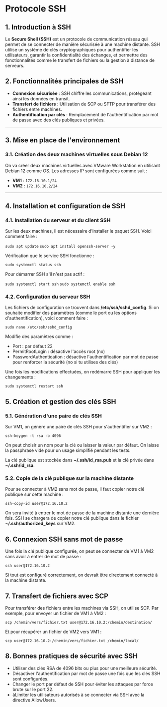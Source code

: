 # Protocole SSH

## 1. Introduction à SSH

Le **Secure Shell (SSH)** est un protocole de communication réseau qui permet de se connecter de manière sécurisée à une machine distante. SSH utilise un système de clés cryptographiques pour authentifier les utilisateurs, garantir la confidentialité des échanges, et permettre des fonctionnalités comme le transfert de fichiers ou la gestion à distance de serveurs.

## 2. Fonctionnalités principales de SSH

- **Connexion sécurisée** : SSH chiffre les communications, protégeant ainsi les données en transit.
- **Transfert de fichiers** : Utilisation de SCP ou SFTP pour transférer des fichiers entre machines.
- **Authentification par clés** : Remplacement de l'authentification par mot de passe avec des clés publiques et privées.

---

## 3. Mise en place de l'environnement

### 3.1. Création des deux machines virtuelles sous Debian 12

On va créer deux machines virtuelles avec VMware Workstation en utilisant Debian 12 comme OS. Les adresses IP sont configurées comme suit :

- **VM1** : `172.16.10.1/24`
- **VM2** : `172.16.10.2/24`

---

## 4. Installation et configuration de SSH

### 4.1. Installation du serveur et du client SSH

Sur les deux machines, il est nécessaire d'installer le paquet SSH. Voici comment faire :


``sudo apt update``
``sudo apt install openssh-server -y``

Vérification que le service SSH fonctionne :

``sudo systemctl status ssh``

Pour démarrer SSH s'il n'est pas actif :

``sudo systemctl start ssh``
``sudo systemctl enable ssh``

### 4.2. Configuration du serveur SSH

Les fichiers de configuration se trouvent dans **/etc/ssh/sshd_config**. Si on souhaite modifier des paramètres (comme le port ou les options d'authentification), voici comment faire :

``sudo nano /etc/ssh/sshd_config``

Modifie des paramètres comme :

- Port : par défaut 22
- PermitRootLogin : désactive l'accès root (no)
- PasswordAuthentication : désactive l'authentification par mot de passe pour renforcer la sécurité (no si tu utilises des clés)

Une fois les modifications effectuées, on redémarre SSH pour appliquer les changements :

``sudo systemctl restart ssh``

## 5. Création et gestion des clés SSH

### 5.1. Génération d'une paire de clés SSH

Sur VM1, on génère une paire de clés SSH pour s'authentifier sur VM2 :

``ssh-keygen -t rsa -b 4096``

On peut choisir un nom pour la clé ou laisser la valeur par défaut. On laisse la passphrase vide pour un usage simplifié pendant les tests.

La clé publique est stockée dans **~/.ssh/id_rsa.pub** et la clé privée dans **~/.ssh/id_rsa**.

### 5.2. Copie de la clé publique sur la machine distante

Pour se connecter à VM2 sans mot de passe, il faut copier notre clé publique sur cette machine :

``ssh-copy-id user@172.16.10.2``

On sera invité à entrer le mot de passe de la machine distante une dernière fois. SSH se chargera de copier notre clé publique dans le fichier **~/.ssh/authorized_keys** sur VM2.

## 6. Connexion SSH sans mot de passe

Une fois la clé publique configurée, on peut se connecter de VM1 à VM2 sans avoir à entrer de mot de passe :

``ssh user@172.16.10.2``

Si tout est configuré correctement, on devrait être directement connecté à la machine distante.

## 7. Transfert de fichiers avec SCP

Pour transférer des fichiers entre les machines via SSH, on utilise SCP. Par exemple, pour envoyer un fichier de VM1 à VM2 :

``scp /chemin/vers/fichier.txt user@172.16.10.2:/chemin/destination/``

Et pour récupérer un fichier de VM2 vers VM1 :

``scp user@172.16.10.2:/chemin/vers/fichier.txt /chemin/local/``

## 8. Bonnes pratiques de sécurité avec SSH

- Utiliser des clés RSA de 4096 bits ou plus pour une meilleure sécurité.
- Désactiver l'authentification par mot de passe une fois que les clés SSH sont configurées.
- Changer le port par défaut de SSH pour éviter les attaques par force brute sur le port 22.
- àLimiter les utilisateurs autorisés à se connecter via SSH avec la directive AllowUsers.
